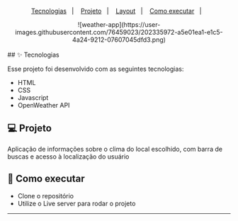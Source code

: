 <p align="center">
  <a href="#-tecnologias">Tecnologias</a>&nbsp;&nbsp;&nbsp;|&nbsp;&nbsp;&nbsp;
  <a href="#-projeto">Projeto</a>&nbsp;&nbsp;&nbsp;|&nbsp;&nbsp;&nbsp;
  <a href="#-layout">Layout</a>&nbsp;&nbsp;&nbsp;|&nbsp;&nbsp;&nbsp;
  <a href="#-como-executar">Como executar</a>&nbsp;&nbsp;&nbsp;|&nbsp;&nbsp;&nbsp;
</p>
<div align="center">
  ![weather-app](https://user-images.githubusercontent.com/76459023/202335972-a5e01ea1-e1c5-4a24-9212-07607045dfd3.png)
</div>



<br>
## ✨ Tecnologias

Esse projeto foi desenvolvido com as seguintes tecnologias:

- HTML
- CSS
- Javascript
- OpenWeather API


## 💻 Projeto

Aplicação de informações sobre o clima do local escolhido, com barra de buscas e acesso à localização do usuário


## 🚀 Como executar

- Clone o repositório
- Utilize o Live server para rodar o projeto

---
